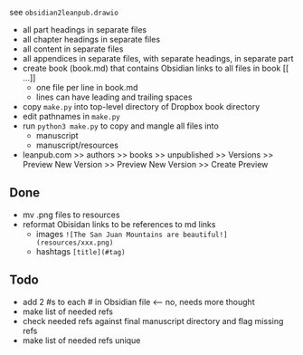 see `obsidian2leanpub.drawio`

- all part headings in separate files
- all chapter headings in separate files
- all content in separate files
- all appendices in separate files, with separate headings, in separate part
- create book (book.md) that contains Obsidian links to all files in book \[\[ ...\]\]
	- one file per line in book.md
	- lines can have leading and trailing spaces
- copy `make.py` into top-level directory of Dropbox book directory
- edit pathnames in `make.py`
- run `python3 make.py` to copy and mangle all files into
	- manuscript
	- manuscript/resources
- leanpub.com >> authors >> books >> unpublished >> Versions >> Preview New Version >> Preview New Version >> Create Preview

## Done
- mv .png files to resources
- reformat Obisidan links to be references to md links
	- images `![The San Juan Mountains are beautiful!](resources/xxx.png)`
	- hashtags `[title](#tag)`

## Todo
- add 2 #s to each # in Obsidian file <-- no, needs more thought
- make list of needed refs
- check needed refs against final manuscript directory and flag missing refs
- make  list of needed refs unique